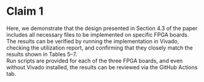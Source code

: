 # Claim 1
<!--
ここでは、論文のセクション4.3で示した設計が特定のFPGAボードに対して実装可能なファイルを揃えていることを示します。
結果は、VvivadoでImplementationを実行し、Utilizationレポートを確認し、表5から7の結果にほぼ一致することが確認できます。
runスクリプトは3つのFPGAボードごとに用意し、VivadoがなくてもGitHubのActionsタブから結果を確認できるようにしました。
-->
Here, we demonstrate that the design presented in Section 4.3 of the paper includes all necessary files to be implemented on specific FPGA boards.  
The results can be verified by running the implementation in Vivado, checking the utilization report, and confirming that they closely match the results shown in Tables 5–7.  
Run scripts are provided for each of the three FPGA boards, and even without Vivado installed, the results can be reviewed via the GitHub Actions tab.  
